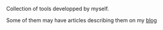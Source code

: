 Collection of tools developped by myself.

Some of them may have articles describing them on my [blog](https://bidouillesecurity.com)